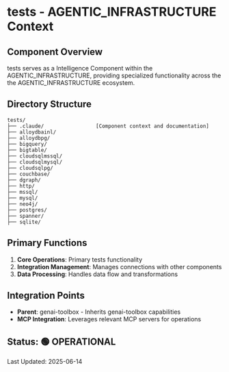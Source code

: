 # tests - AGENTIC_INFRASTRUCTURE Context

## Component Overview

tests serves as a Intelligence Component within the AGENTIC_INFRASTRUCTURE, providing specialized functionality across the the AGENTIC_INFRASTRUCTURE ecosystem.

## Directory Structure

```
tests/
├── .claude/                 [Component context and documentation]
├── alloydbainl/
├── alloydbpg/
├── bigquery/
├── bigtable/
├── cloudsqlmssql/
├── cloudsqlmysql/
├── cloudsqlpg/
├── couchbase/
├── dgraph/
├── http/
├── mssql/
├── mysql/
├── neo4j/
├── postgres/
├── spanner/
├── sqlite/
```

## Primary Functions

1. **Core Operations**: Primary tests functionality
2. **Integration Management**: Manages connections with other components
3. **Data Processing**: Handles data flow and transformations

## Integration Points

- **Parent**: genai-toolbox - Inherits genai-toolbox capabilities
- **MCP Integration**: Leverages relevant MCP servers for operations
  
## Status: 🟢 OPERATIONAL

Last Updated: 2025-06-14
